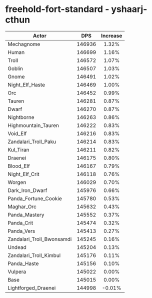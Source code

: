 # freehold-fort-standard - yshaarj-cthun
| Actor | DPS | Increase |
|---|:---:|:---:|
|Mechagnome|146936|1.32%|
|Human|146699|1.16%|
|Troll|146572|1.07%|
|Goblin|146507|1.03%|
|Gnome|146491|1.02%|
|Night_Elf_Haste|146469|1.00%|
|Orc|146452|0.99%|
|Tauren|146281|0.87%|
|Dwarf|146270|0.87%|
|Nightborne|146263|0.86%|
|Highmountain_Tauren|146222|0.83%|
|Void_Elf|146216|0.83%|
|Zandalari_Troll_Paku|146214|0.83%|
|Kul_Tiran|146211|0.82%|
|Draenei|146175|0.80%|
|Blood_Elf|146167|0.79%|
|Night_Elf_Crit|146118|0.76%|
|Worgen|146029|0.70%|
|Dark_Iron_Dwarf|145976|0.66%|
|Panda_Fortune_Cookie|145780|0.53%|
|Maghar_Orc|145632|0.43%|
|Panda_Mastery|145552|0.37%|
|Panda_Crit|145474|0.32%|
|Panda_Vers|145413|0.27%|
|Zandalari_Troll_Bwonsamdi|145245|0.16%|
|Undead|145204|0.13%|
|Zandalari_Troll_Kimbul|145176|0.11%|
|Panda_Haste|145156|0.10%|
|Vulpera|145022|0.00%|
|Base|145015|0.00%|
|Lightforged_Draenei|144998|-0.01%|
